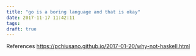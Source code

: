 ```yaml
---
title: "go is a boring language and that is okay"
date: 2017-11-17 11:42:11
tags:
draft: true
---
```


References
https://pchiusano.github.io/2017-01-20/why-not-haskell.html
